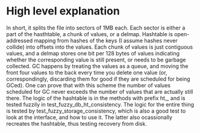 # High level explanation
In short, it splits the file into sectors of 1MB each.  Each sector is either a part of the hasthtable, a chunk of values, or a delmap.  Hashtable is open-addressed mapping from hashes of the keys (I assume hashes never collide) into offsets into the values.  Each chunk of values is just contiguous values, and a delmap stores one bit per 128 bytes of values indicating whether the corresponding value is still present, or needs to be garbage collected.  GC happens by treating the values as a queue, and moving the front four values to the back every time you delete one value (or, correspondingly, discarding them for good if they are scheduled for being GCed).
One can prove that with this scheme the number of values scheduled for GC never exceeds the number of values that are actually still there.  The logic of the hashtable is in the methods with prefix ht_, and is tested fuzzily in test_fuzzy_db_ht_consistency.  The logic for the entire thing is tested by test_fuzzy_storage_consistency, which is also a good test to look at the interface, and how to use it.
The latter also ocassionally recreates the hashtable, thus testing recovery from disk.
